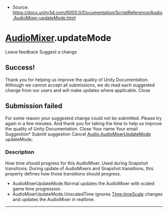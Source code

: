 * Source: https://docs.unity3d.com/6000.0/Documentation/ScriptReference/Audio.AudioMixer-updateMode.html

#  [AudioMixer](https://docs.unity3d.com/6000.0/Documentation/ScriptReference/Audio.AudioMixer.html).updateMode
Leave feedback
Suggest a change
## Success!
Thank you for helping us improve the quality of Unity Documentation. Although we cannot accept all submissions, we do read each suggested change from our users and will make updates where applicable.
Close
## Submission failed
For some reason your suggested change could not be submitted. Please <a>try again</a> in a few minutes. And thank you for taking the time to help us improve the quality of Unity Documentation.
Close
Your name Your email Suggestion* Submit suggestion
Cancel
[Audio.AudioMixerUpdateMode](https://docs.unity3d.com/6000.0/Documentation/ScriptReference/Audio.AudioMixerUpdateMode.html) updateMode; 
### Description
How time should progress for this AudioMixer. Used during Snapshot transitions.
During update of AudioMixers and Snapshot transitions, this property defines how those transitions should progress. 
  * AudioMixerUpdateMode.Normal updates the AudioMixer with scaled game time progression.
  * AudioMixerUpdateMode.UnscaledTime ignores [Time.timeScale](https://docs.unity3d.com/6000.0/Documentation/ScriptReference/Time-timeScale.html) changes and updates the AudioMixer in realtime.


* * *
